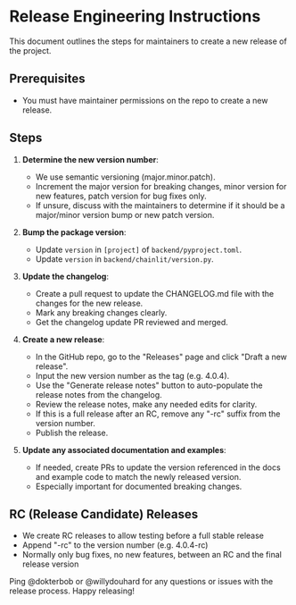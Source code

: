 # Release Engineering Instructions

This document outlines the steps for maintainers to create a new release of the project.

## Prerequisites

- You must have maintainer permissions on the repo to create a new release.

## Steps

1. **Determine the new version number**:

   - We use semantic versioning (major.minor.patch).
   - Increment the major version for breaking changes, minor version for new features, patch version for bug fixes only.
   - If unsure, discuss with the maintainers to determine if it should be a major/minor version bump or new patch version.

2. **Bump the package version**:

   - Update `version` in `[project]` of `backend/pyproject.toml`.
   - Update `version` in `backend/chainlit/version.py`.

3. **Update the changelog**:

   - Create a pull request to update the CHANGELOG.md file with the changes for the new release.
   - Mark any breaking changes clearly.
   - Get the changelog update PR reviewed and merged.

4. **Create a new release**:

   - In the GitHub repo, go to the "Releases" page and click "Draft a new release".
   - Input the new version number as the tag (e.g. 4.0.4).
   - Use the "Generate release notes" button to auto-populate the release notes from the changelog.
   - Review the release notes, make any needed edits for clarity.
   - If this is a full release after an RC, remove any "-rc" suffix from the version number.
   - Publish the release.

5. **Update any associated documentation and examples**:
   - If needed, create PRs to update the version referenced in the docs and example code to match the newly released version.
   - Especially important for documented breaking changes.

## RC (Release Candidate) Releases

- We create RC releases to allow testing before a full stable release
- Append "-rc" to the version number (e.g. 4.0.4-rc)
- Normally only bug fixes, no new features, between an RC and the final release version

Ping @dokterbob or @willydouhard for any questions or issues with the release process. Happy releasing!
